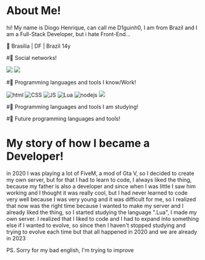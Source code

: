 # About Me!
hi! My name is Diogo Henrique, can call me D1guinh0, I am from Brazil and I am a Full-Stack Developer, but i hate Front-End...

📍 Brasilia | DF | Brazil
14y

#📱 Social networks!

<a href="https://www.instagram.com/diogoh_27/" target="_blank"><img src="https://img.shields.io/badge/-Instagram-%23E4405F?style=for-the-badge&logo=instagram&logoColor=white" target="_blank"></a> <a href="https://www.linkedin.com/" target="_blank"><img src="https://camo.githubusercontent.com/c00f87aeebbec37f3ee0857cc4c20b21fefde8a96caf4744383ebfe44a47fe3f/68747470733a2f2f696d672e736869656c64732e696f2f62616467652f2d4c696e6b6564496e2d2532333030373742353f7374796c653d666f722d7468652d6261646765266c6f676f3d6c696e6b6564696e266c6f676f436f6c6f723d7768697465" target="_blank"></a>

#🤖 Programming languages and tools I know/Work!

<img src="https://img.shields.io/badge/HTML-FA5F00?style=for-the-badge&logo=html5&logoColor=white" alt="html"> <img src="https://img.shields.io/badge/CSS-0B79DA?&style=for-the-badge&logo=css3&logoColor=white" alt="CSS"> <img src="https://img.shields.io/badge/JavaScript-F7DF1E?style=for-the-badge&logo=javascript&logoColor=black" alt="JS"> <img src="https://img.shields.io/badge/Lua-2C2D72?style=for-the-badge&logo=lua&logoColor=white" alt="Lua"> <img src="https://img.shields.io/badge/node.js-03DE00?style=for-the-badge&logo=node.js&logoColor=black" alt="nodejs"> <img src="https://img.shields.io/badge/Python-14354C?style=for-the-badge&logo=python&logoColor=white" target="_blank">

#🧠 Programming languages and tools I am studying!

#👀 Future programming languages and tools!

# My story of how I became a Developer!

in 2020 I was playing a lot of FiveM, a mod of Gta V, so I decided to create my own server, but for that I had to learn to code, I always liked the thing, because my father is also a developer and since when I was little I saw him working and I thought it was really cool, but I had never learned to code very well because I was very young and it was difficult for me, so I realized that now was the right time because I wanted to make my server and I already liked the thing, so I started studying the language ".Lua", I made my own server. I realized that I liked to code and I had to expand into something else if I wanted to evolve, so since then I haven't stopped studying and trying to evolve each time but that all happened in 2020 and we are already in 2023




PS. 
Sorry for my bad english, I'm trying to improve
